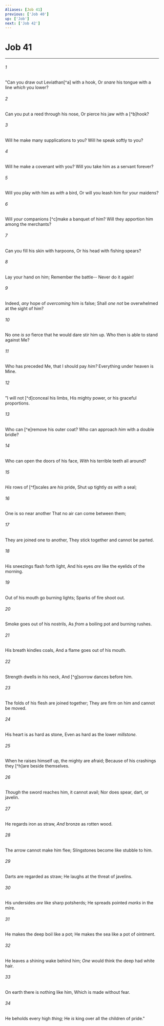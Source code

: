 ```yaml
---
Aliases: [Job 41]
previous: ['Job 40']
up: ['Job']
next: ['Job 42']
---
```

# Job 41

***


###### 1 
"Can you draw out Leviathan[^a] with a hook, Or _snare_ his tongue with a line _which_ you lower? 

###### 2 
Can you put a reed through his nose, Or pierce his jaw with a [^b]hook? 

###### 3 
Will he make many supplications to you? Will he speak softly to you? 

###### 4 
Will he make a covenant with you? Will you take him as a servant forever? 

###### 5 
Will you play with him as _with_ a bird, Or will you leash him for your maidens? 

###### 6 
Will _your_ companions [^c]make a banquet of him? Will they apportion him among the merchants? 

###### 7 
Can you fill his skin with harpoons, Or his head with fishing spears? 

###### 8 
Lay your hand on him; Remember the battle-- Never do it again! 

###### 9 
Indeed, _any_ hope of _overcoming_ him is false; Shall _one not_ be overwhelmed at the sight of him? 

###### 10 
No one _is so_ fierce that he would dare stir him up. Who then is able to stand against Me? 

###### 11 
Who has preceded Me, that I should pay _him?_ Everything under heaven is Mine. 

###### 12 
"I will not [^d]conceal his limbs, His mighty power, or his graceful proportions. 

###### 13 
Who can [^e]remove his outer coat? Who can approach _him_ with a double bridle? 

###### 14 
Who can open the doors of his face, _With_ his terrible teeth all around? 

###### 15 
_His_ rows of [^f]scales are _his_ pride, Shut up tightly _as with_ a seal; 

###### 16 
One is so near another That no air can come between them; 

###### 17 
They are joined one to another, They stick together and cannot be parted. 

###### 18 
His sneezings flash forth light, And his eyes _are_ like the eyelids of the morning. 

###### 19 
Out of his mouth go burning lights; Sparks of fire shoot out. 

###### 20 
Smoke goes out of his nostrils, As _from_ a boiling pot and burning rushes. 

###### 21 
His breath kindles coals, And a flame goes out of his mouth. 

###### 22 
Strength dwells in his neck, And [^g]sorrow dances before him. 

###### 23 
The folds of his flesh are joined together; They are firm on him and cannot be moved. 

###### 24 
His heart is as hard as stone, Even as hard as the lower _millstone._ 

###### 25 
When he raises himself up, the mighty are afraid; Because of his crashings they [^h]are beside themselves. 

###### 26 
_Though_ the sword reaches him, it cannot avail; Nor does spear, dart, or javelin. 

###### 27 
He regards iron as straw, _And_ bronze as rotten wood. 

###### 28 
The arrow cannot make him flee; Slingstones become like stubble to him. 

###### 29 
Darts are regarded as straw; He laughs at the threat of javelins. 

###### 30 
His undersides _are_ like sharp potsherds; He spreads pointed _marks_ in the mire. 

###### 31 
He makes the deep boil like a pot; He makes the sea like a pot of ointment. 

###### 32 
He leaves a shining wake behind him; _One_ would think the deep had white hair. 

###### 33 
On earth there is nothing like him, Which is made without fear. 

###### 34 
He beholds every high _thing;_ He _is_ king over all the children of pride."

